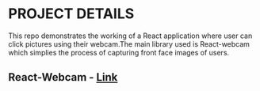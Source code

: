# PROJECT DETAILS

This repo demonstrates the working of a React application where user can click pictures using their webcam.The main library used is React-webcam which simplies the process of capturing front face images of users.

## React-Webcam - <a href="https://www.npmjs.com/package/react-webcam">Link</a>

